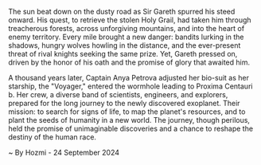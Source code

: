 
The sun beat down on the dusty road as Sir Gareth spurred his steed onward. His quest, to retrieve the stolen Holy Grail, had taken him through treacherous forests, across unforgiving mountains, and into the heart of enemy territory. Every mile brought a new danger: bandits lurking in the shadows, hungry wolves howling in the distance, and the ever-present threat of rival knights seeking the same prize.  Yet, Gareth pressed on, driven by the honor of his oath and the promise of glory that awaited him.

A thousand years later, Captain Anya Petrova adjusted her bio-suit as her starship, the "Voyager," entered the wormhole leading to Proxima Centauri b.  Her crew, a diverse band of scientists, engineers, and explorers, prepared for the long journey to the newly discovered exoplanet. Their mission: to search for signs of life, to map the planet's resources, and to plant the seeds of humanity in a new world. The journey, though perilous, held the promise of unimaginable discoveries and a chance to reshape the destiny of the human race. 

~ By Hozmi - 24 September 2024
